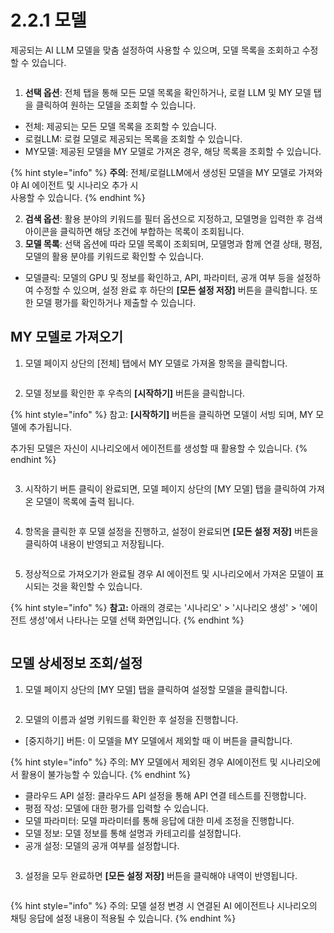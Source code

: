 # 2.2.1 모델

제공되는 AI LLM 모델을 맞춤 설정하여 사용할 수 있으며, 모델 목록을 조회하고 수정할 수 있습니다.

<figure><img src="../../.gitbook/assets/image (411).png" alt=""><figcaption></figcaption></figure>

1. **선택 옵션**: 전체 탭을 통해 모든 모델 목록을 확인하거나, 로컬 LLM 및 MY 모델 탭을 클릭하여 원하는 모델을 조회할 수 있습니다.

* 전체: 제공되는 모든 모델 목록을 조회할 수 있습니다.
* 로컬LLM: 로컬 모델로 제공되는 목록을 조회할 수 있습니다.
* MY모델: 제공된 모델을 MY 모델로 가져온 경우, 해당 목록을 조회할 수 있습니다.

{% hint style="info" %}
**주의**: 전체/로컬LLM에서 생성된 모델을 MY 모델로 가져와야 AI 에이전트 및 시나리오 추가 시 \
사용할 수 있습니다.
{% endhint %}

2. **검색 옵션**: 활용 분야의 키워드를 필터 옵션으로 지정하고, 모델명을 입력한 후 검색 아이콘을 클릭하면 해당 조건에 부합하는 목록이 조회됩니다.
3. **모델 목록**: 선택 옵션에 따라 모델 목록이 조회되며, 모델명과 함께 연결 상태, 평점, 모델의 활용 분야를 키워드로 확인할 수 있습니다.

* 모델클릭: 모델의 GPU 및 정보를 확인하고, API, 파라미터, 공개 여부 등을 설정하여 수정할 수 있으며, 설정 완료 후 하단의 **\[모든 설정 저장]** 버튼을 클릭합니다. 또한 모델 평가를 확인하거나 제출할 수 있습니다.



## **MY 모델로 가져오기**

1. 모델 페이지 상단의 \[전체] 탭에서 MY 모델로 가져올 항목을 클릭합니다.

<div align="left"><figure><img src="../../.gitbook/assets/image (413).png" alt=""><figcaption></figcaption></figure></div>

2. 모델 정보를 확인한 후 우측의 **\[시작하기]** 버튼을 클릭합니다.

{% hint style="info" %}
참고: **\[시작하기]** 버튼을 클릭하면 모델이 서빙 되며, MY 모델에 추가됩니다.&#x20;

추가된 모델은 자신이 시나리오에서 에이전트를 생성할 때 활용할 수 있습니다.
{% endhint %}

<figure><img src="../../.gitbook/assets/image (2).png" alt=""><figcaption></figcaption></figure>

3. 시작하기 버튼 클릭이 완료되면, 모델 페이지 상단의 \[MY 모델] 탭을 클릭하여 가져온 모델이 목록에 출력 됩니다.

<div align="left"><figure><img src="../../.gitbook/assets/image (417).png" alt=""><figcaption></figcaption></figure></div>

4. 항목을 클릭한 후 모델 설정을 진행하고, 설정이 완료되면 **\[모든 설정 저장]** 버튼을 클릭하여 내용이 반영되고 저장됩니다.

<figure><img src="../../.gitbook/assets/image (1) (1) (1) (1).png" alt=""><figcaption></figcaption></figure>

5. 정상적으로 가져오기가 완료될 경우 AI 에이전트 및 시나리오에서 가져온 모델이 표시되는 것을 확인할 수 있습니다.

{% hint style="info" %}
**참고:** 아래의 경로는 '시나리오' > '시나리오 생성' > '에이전트 생성'에서 나타나는 모델 선택 화면입니다.
{% endhint %}

<div align="left"><figure><img src="../../.gitbook/assets/image (34).png" alt=""><figcaption></figcaption></figure></div>



## **모델 상세정보 조회/설정**

1. 모델 페이지 상단의 \[MY 모델] 탭을 클릭하여 설정할 모델을 클릭합니다.

<div align="left"><figure><img src="../../.gitbook/assets/image (418).png" alt=""><figcaption></figcaption></figure></div>

2. 모델의 이름과 설명 키워드를 확인한 후 설정을 진행합니다.

* \[중지하기] 버튼: 이 모델을 MY 모델에서 제외할 때 이 버튼을 클릭합니다.

{% hint style="info" %}
주의: MY 모델에서 제외된 경우 AI에이전트 및 시나리오에서 활용이 불가능할 수 있습니다.
{% endhint %}

* 클라우드 API 설정: 클라우드 API 설정을 통해 API 연결 테스트를 진행합니다.
* 평점 작성: 모델에 대한 평가를 입력할 수 있습니다.
* 모델 파라미터:  모델 파라미터를 통해 응답에 대한 미세 조정을 진행합니다.
* 모델 정보: 모델 정보를 통해 설명과 카테고리를 설정합니다.
* 공개 설정: 모델의 공개 여부를 설정합니다.

<figure><img src="../../.gitbook/assets/image (2) (1).png" alt=""><figcaption></figcaption></figure>

3. 설정을 모두 완료하면 **\[모든 설정 저장]** 버튼을 클릭해야 내역이 반영됩니다.

<div align="left"><figure><img src="../../.gitbook/assets/image (27).png" alt=""><figcaption></figcaption></figure></div>

{% hint style="info" %}
주의: 모델 설정 변경 시 연결된  AI 에이전트나 시나리오의 채팅 응답에 설정 내용이 적용될 수 있습니다.
{% endhint %}
